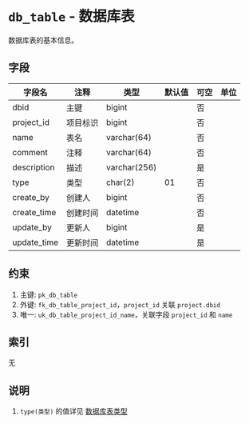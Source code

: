 # `db_table` - 数据库表

数据库表的基本信息。

## 字段

| 字段名      | 注释     | 类型         | 默认值 | 可空 | 单位 |
| ----------- | -------- | ------------ | ------ | ---- | ---- |
| dbid        | 主键     | bigint       |        | 否   |      |
| project_id  | 项目标识 | bigint       |        | 否   |      |
| name        | 表名     | varchar(64)  |        | 否   |      |
| comment     | 注释     | varchar(64)  |        | 否   |      |
| description | 描述     | varchar(256) |        | 是   |      |
| type        | 类型     | char(2)      | 01     | 否   |      |
| create_by   | 创建人   | bigint       |        | 否   |      |
| create_time | 创建时间 | datetime     |        | 否   |      |
| update_by   | 更新人   | bigint       |        | 是   |      |
| update_time | 更新时间 | datetime     |        | 是   |      |

## 约束

1. 主键: `pk_db_table`
2. 外键: `fk_db_table_project_id`，`project_id` 关联 `project.dbid`
3. 唯一: `uk_db_table_project_id_name`，关联字段 `project_id` 和 `name`

## 索引

无

## 说明

1. `type(类型)` 的值详见 [数据库表类型](../data/dict/2010_db_table_type.md)